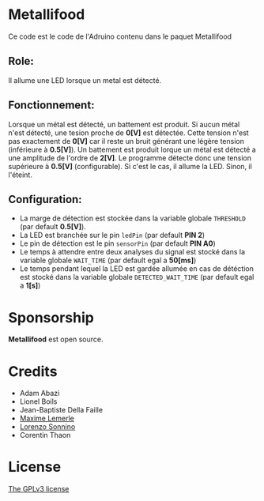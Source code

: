 
# Metallifood
Ce code est le code de l'Adruino contenu dans le paquet Metallifood

## Role:
Il allume une LED lorsque un metal est détecté.

## Fonctionnement:
Lorsque un métal est détecté, un battement est produit.
Si aucun métal n'est détecté, une tesion proche de **0[V]** est détectée.
Cette tension n'est pas exactement de **0[V]** car il reste un bruit générant une légère tension (inférieure à **0.5[V]**).
Un battement est produit lorque un métal est détecté a une amplitude de l'ordre de **2[V]**.
Le programme détecte donc une tension supérieure à **0.5[V]** (configurable). Si c'est le cas, il allume la LED. Sinon, il l'éteint.

## Configuration:
* La marge de détection est stockée dans la variable globale ```THRESHOLD``` (par default **0.5[V]**).
* La LED est branchée sur le pin ```ledPin``` (par default **PIN 2**)
* Le pin de détection est le pin ```sensorPin``` (par default **PIN A0**)
* Le temps à attendre entre deux analyses du signal est stocké dans la variable globale ```WAIT_TIME``` (par default egal a **50[ms]**)
* Le temps pendant lequel la LED est gardée allumée en cas de détéction est stocké dans la variable globale ```DETECTED_WAIT_TIME``` (par default egal a **1[s]**)

# Sponsorship

**Metallifood**  est open source.

# Credits

- Adam Abazi
- Lionel Boils
- Jean-Baptiste Della Faille
- [Maxime Lemerle](https://github.com/maxIem)
- [Lorenzo Sonnino](https://github.com/lsonnino)
- Corentin Thaon

# License

[The GPLv3 license](https://www.gnu.org/licenses/gpl-3.0.en.html)
